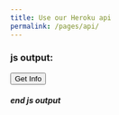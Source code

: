 ```yaml
---
title: Use our Heroku api
permalink: /pages/api/
---
```


<script>
    $("#javascriptOutput").after("I wrote this with Javascript")


    async function sendGetRequest(){
        var response = await fetch("https://passapiproject.herokuapp.com/api/v1/Uptime",{
            headers:{ "Access-Control-Allow-Origin": "https://passapiproject.herokuapp.com" }
        });
        debugger;
        var myjson = await response.json();
        $("#javascriptOutput").empty();
        myjson.forEach((item) => {
            $("#javascriptOutput").after("<p>state: " + item.state + " StartTime: " + item.startTime + "</p>")
        });
        $("#javascriptOutput").after(myjson)
    }
    function sendPostRequest(){
        //
    }
    function sendDeleteRequest(){
        //
    }
</script>

### js output:
<button  onClick="sendGetRequest()">Get Info</button>
<div id="javascriptOutput"></div>


##### end js output
